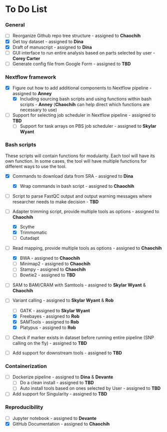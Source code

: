 # To Do List

### General

- [ ] Reorganize Github repo tree structure - assigned to **Chaochih**
- [x] Get toy dataset - assigned to **Dina**
- [x] Draft of manuscript - assigned to **Dina**
- [ ] GUI interface to run entire analysis based on parts selected by user - **Corey Carter**
- [ ] Generate config file from Google Form - assigned to **TBD**

### Nextflow framework

- [x] Figure out how to add additional components to Nextflow pipeline - assigned to **Anney**
    - [x] Including sourcing bash scripts and using functions within bash scripts - **Anney** (**Chaochih** can help direct which functions are necessary to use)
- [ ] Support for selecting job scheduler in Nextflow pipeline - assigned to **TBD**
    - [ ] Support for task arrays on PBS job scheduler - assigned to **Skylar Wyant**

### Bash scripts

These scripts will contain functions for modularity. Each tool will have its own function. In some cases, the tool will have multiple functions for different ways to use the tool.
- [x] Commands to download data from SRA - assigned to **Dina**
    - [x] Wrap commands in bash script - assigned to **Chaochih**

- [ ] Script to parse FastQC output and output warning messages where researcher needs to make decision - **TBD**

- [ ] Adapter trimming script, provide multiple tools as options - assigned to **Chaochih**
    - [x] Scythe
    - [x] Trimmomatic
    - [ ] Cutadapt

- [ ] Read mapping, provide multiple tools as options - assigned to **Chaochih**
    - [x] BWA - assigned to **Chaochih**
    - [ ] Minimap2 - assigned to **Chaochih**
    - [ ] Stampy - assigned to **Chaochih**
    - [ ] Bowtie2 - assigned to **TBD**

- [ ] SAM to BAM/CRAM with Samtools - assigned to **Skylar Wyant** & **Chaochih**

- [ ] Variant calling - assigned to **Skylar Wyant** & **Rob**
    - [ ] GATK - assigned to **Skylar Wyant**
    - [x] Freebayes - assigned to **Rob**
    - [x] SAMTools - assigned to **Rob**
    - [x] Platypus - assigned to **Rob**

- [ ] Check if marker exists in dataset before running entire pipeline (SNP calling on the fly) - assigned to **TBD**

- [ ] Add support for downstream tools - assigned to **TBD**

### Containerization

- [ ] Dockerize pipeline - assigned to **Dina** & **Devante**
    - [ ] Do a clean install - assigned to **TBD**
    - [ ] Auto install tools based on ones selected by User - assigned to **TBD**
- [ ] Add support for Singularity - assigned to **TBD**

### Reproducibility

- [ ] Jupyter notebook - assigned to **Devante**
- [x] GitHub Documentation - assigned to **Chaochih**
